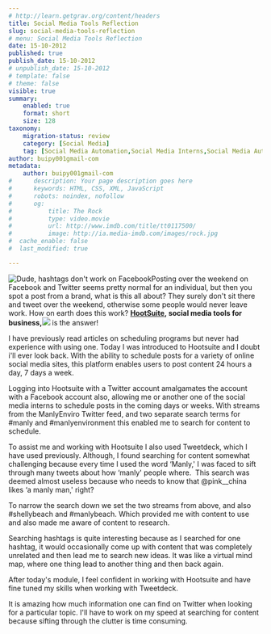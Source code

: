 ```yaml
---
# http://learn.getgrav.org/content/headers
title: Social Media Tools Reflection
slug: social-media-tools-reflection
# menu: Social Media Tools Reflection
date: 15-10-2012
published: true
publish_date: 15-10-2012
# unpublish_date: 15-10-2012
# template: false
# theme: false
visible: true
summary:
    enabled: true
    format: short
    size: 128
taxonomy:
    migration-status: review
    category: [Social Media]
    tag: [Social Media Automation,Social Media Interns,Social Media Automation,Social Media Interns]
author: buipy001gmail-com
metadata:
    author: buipy001gmail-com
#      description: Your page description goes here
#      keywords: HTML, CSS, XML, JavaScript
#      robots: noindex, nofollow
#      og:
#          title: The Rock
#          type: video.movie
#          url: http://www.imdb.com/title/tt0117500/
#          image: http://ia.media-imdb.com/images/rock.jpg
#  cache_enable: false
#  last_modified: true

---
```


![Dude, hashtags don't work on Facebook](wp-content/uploads/2012/10/dude-hashtags-dont-work-on-facebook.jpg)Posting over the weekend on Facebook and Twitter seems pretty normal for an individual, but then you spot a post from a brand, what is this all about? They surely don't sit there and tweet over the weekend, otherwise some people would never leave work. How on earth does this work? **[HootSuite](http://www.kqzyfj.com/click-6368991-10920312), social media tools for business,![](http://www.tqlkg.com/image-6368991-10920312)** is the answer!

I have previously read articles on scheduling programs but never had experience with using one. Today I was introduced to Hootsuite and I doubt i'll ever look back. With the ability to schedule posts for a variety of online social media sites, this platform enables users to post content 24 hours a day, 7 days a week.

Logging into Hootsuite with a Twitter account amalgamates the account with a Facebook account also, allowing me or another one of the social media interns to schedule posts in the coming days or weeks. With streams from the ManlyEnviro Twitter feed, and two separate search terms for #manly and #manlyenvironment this enabled me to search for content to schedule.

To assist me and working with Hootsuite I also used Tweetdeck, which I have used previously. Although, I found searching for content somewhat challenging because every time I used the word ‘Manly,' I was faced to sift through many tweets about how ‘manly' people where.  This search was deemed almost useless because who needs to know that @pink\_\_china likes ‘a manly man,' right?

To narrow the search down we set the two streams from above, and also #shellybeach and #manlybeach. Which provided me with content to use and also made me aware of content to research.

Searching hashtags is quite interesting because as I searched for one hashtag, it would occasionally come up with content that was completely unrelated and then lead me to search new ideas. It was like a virtual mind map, where one thing lead to another thing and then back again.

After today's module, I feel confident in working with Hootsuite and have fine tuned my skills when working with Tweetdeck.

It is amazing how much information one can find on Twitter when looking for a particular topic. I'll have to work on my speed at searching for content because sifting through the clutter is time consuming.